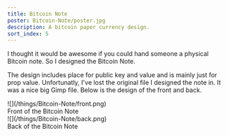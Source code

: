 ```yaml
---
title: Bitcoin Note
poster: Bitcoin-Note/poster.jpg
description: A bitcoin paper currency design.
sort_index: 5
---
```


I thought it would be awesome if you could hand someone a physical Bitcoin note. So I designed the Bitcoin Note.

The design includes place for public key and value and is mainly just for prop value.  Unfortunatly, I've lost the original file I designed the note in. It was a nice big Gimp file. Below is the design of the front and back.


<div class='captioned-image'>
![](/things/Bitcoin-Note/front.png)
<div class='caption'>Front of the Bitcoin Note</div>
</div>


<div class='captioned-image'>
![](/things/Bitcoin-Note/back.png)
<div class='caption'>Back of the Bitcoin Note</div>
</div>

